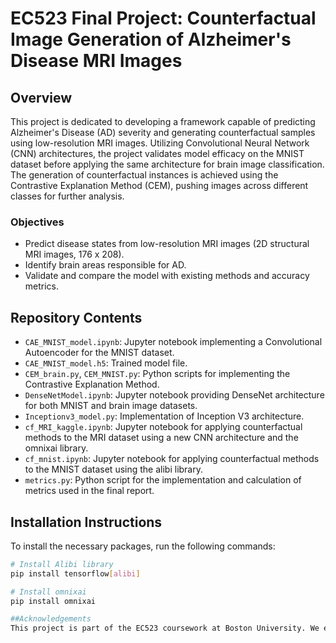 # EC523 Final Project: Counterfactual Image Generation of Alzheimer's Disease MRI Images

## Overview
This project is dedicated to developing a framework capable of predicting Alzheimer's Disease (AD) severity and generating counterfactual samples using low-resolution MRI images. Utilizing Convolutional Neural Network (CNN) architectures, the project validates model efficacy on the MNIST dataset before applying the same architecture for brain image classification. The generation of counterfactual instances is achieved using the Contrastive Explanation Method (CEM), pushing images across different classes for further analysis.

### Objectives
- Predict disease states from low-resolution MRI images (2D structural MRI images, 176 x 208).
- Identify brain areas responsible for AD.
- Validate and compare the model with existing methods and accuracy metrics.

## Repository Contents
- `CAE_MNIST_model.ipynb`: Jupyter notebook implementing a Convolutional Autoencoder for the MNIST dataset.
- `CAE_MNIST_model.h5`: Trained model file.
- `CEM_brain.py`, `CEM_MNIST.py`: Python scripts for implementing the Contrastive Explanation Method.
- `DenseNetModel.ipynb`: Jupyter notebook providing DenseNet architecture for both MNIST and brain image datasets.
- `Inceptionv3_model.py`: Implementation of Inception V3 architecture.
- `cf_MRI_kaggle.ipynb`: Jupyter notebook for applying counterfactual methods to the MRI dataset using a new CNN architecture and the omnixai library.
- `cf_mnist.ipynb`: Jupyter notebook for applying counterfactual methods to the MNIST dataset using the alibi library.
- `metrics.py`: Python script for the implementation and calculation of metrics used in the final report.

## Installation Instructions
To install the necessary packages, run the following commands:
```bash
# Install Alibi library
pip install tensorflow[alibi]

# Install omnixai
pip install omnixai

##Acknowledgements
This project is part of the EC523 coursework at Boston University. We extend our gratitude to our professors and teaching assistants for their invaluable guidance and support.
